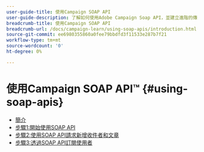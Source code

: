 ```yaml
---
user-guide-title: 使用Campaign SOAP API
user-guide-description: 了解如何使用Adobe Campaign Soap API，並建立進階的傳送工作流程。
breadcrumb-title: 使用Campaign SOAP API
breadcrumb-url: /docs/campaign-learn/using-soap-apis/introduction.html
source-git-commit: ee6980355860a0fee79bbdfd3f11533e287b7f21
workflow-type: tm+mt
source-wordcount: '0'
ht-degree: 0%

---
```



# 使用Campaign SOAP API™ {#using-soap-apis}

+ [簡介](/help/tutorial-using-soap-apis/introduction.md)
+ [步驟1:開始使用SOAP API](/help/tutorial-using-soap-apis/get-started-with-soap-apis.md)
+ [步驟2:使用SOAP API請求新增收件者和文章](/help/tutorial-using-soap-apis/add-recipients-and-articles-using-using-soap-api-requests.md)
+ [步驟3:透過SOAP API訂閱使用者](/help/tutorial-using-soap-apis/subscribe-users-via-soap-api.md)
